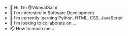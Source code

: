 - 👋 Hi, I’m @VikhyatSaini
- 👀 I’m interested in Software Development
- 🌱 I’m currently learning Python, HTML, CSS, JavaScript
- 💞️ I’m looking to collaborate on ...
- 📫 How to reach me ...

<!---
VikhyatSaini/VikhyatSaini is a ✨ special ✨ repository because its `README.md` (this file) appears on your GitHub profile.
You can click the Preview link to take a look at your changes.
--->
